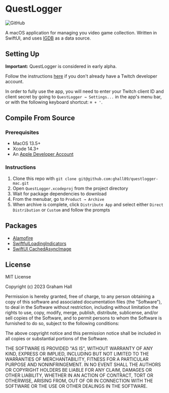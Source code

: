 # QuestLogger

![GitHub](https://img.shields.io/github/license/ghall89/questlogger-mac)

A macOS application for managing you video game collection. Written in SwiftUI, and uses [IGDB](https://api-docs.igdb.com/#getting-started) as a data source.

## Setting Up

__Important:__ QuestLogger is considered in early alpha.

Follow the instructions [here](https://api-docs.igdb.com/#account-creation) if you don't already have a Twitch developer account.

In order to fully use the app, you will need to enter your Twitch client ID and client secret by going to `QuestLogger → Settings...` in the app's menu bar, or with the following keyboard shortcut: `⌘ + '`.

## Compile From Source

### Prerequisites

- MacOS 13.5+
- Xcode 14.3+
- An [Apple Developer Account](https://developer.apple.com)

### Instructions

1. Clone this repo with `git clone git@github.com:ghall89/questlogger-mac.git`
2. Open `QuestLogger.xcodeproj` from the project directory
3. Wait for package dependencies to download
4. From the menubar, go to `Product → Archive`
5. When archive is complete, click `Distribute App` and select either `Direct Distribution` or `Custom` and follow the prompts

## Packages

- [Alamofire](https://github.com/Alamofire/Alamofire)
- [SwiftfulLoadingIndicators](https://github.com/SwiftfulThinking/SwiftfulLoadingIndicators)
- [SwiftUI CachedAsyncImage](https://github.com/lorenzofiamingo/swiftui-cached-async-image)

## License

MIT License

Copyright (c) 2023 Graham Hall

Permission is hereby granted, free of charge, to any person obtaining a copy
of this software and associated documentation files (the "Software"), to deal
in the Software without restriction, including without limitation the rights
to use, copy, modify, merge, publish, distribute, sublicense, and/or sell
copies of the Software, and to permit persons to whom the Software is
furnished to do so, subject to the following conditions:

The above copyright notice and this permission notice shall be included in all
copies or substantial portions of the Software.

THE SOFTWARE IS PROVIDED "AS IS", WITHOUT WARRANTY OF ANY KIND, EXPRESS OR
IMPLIED, INCLUDING BUT NOT LIMITED TO THE WARRANTIES OF MERCHANTABILITY,
FITNESS FOR A PARTICULAR PURPOSE AND NONINFRINGEMENT. IN NO EVENT SHALL THE
AUTHORS OR COPYRIGHT HOLDERS BE LIABLE FOR ANY CLAIM, DAMAGES OR OTHER
LIABILITY, WHETHER IN AN ACTION OF CONTRACT, TORT OR OTHERWISE, ARISING FROM,
OUT OF OR IN CONNECTION WITH THE SOFTWARE OR THE USE OR OTHER DEALINGS IN THE
SOFTWARE.
